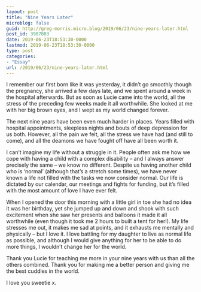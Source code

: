 ```yaml
---
layout: post
title: "Nine Years Later"
microblog: false
guid: http://greg-morris.micro.blog/2019/06/23/nine-years-later.html
post_id: 3987803
date: 2019-06-23T18:53:30-0000
lastmod: 2019-06-23T18:53:30-0000
type: post
categories:
- "Essay"
url: /2019/06/23/nine-years-later.html
---
```

<!--kg-card-begin: html--><p><!--kg-card-begin: html--></p>
<p>I remember our first born like it was yesterday, it didn’t go smoothly though the pregnancy, she arrived a few days late, and we spent around a week in the hospital afterwards. But as soon as Lucie came into the world, all the stress of the preceding few weeks made it all worthwhile. She looked at me with her big brown eyes, and I wept as my world changed forever.</p>
<p>The next nine years have been even much harder in places. Years filled with hospital appointments, sleepless nights and bouts of deep depression for us both. However, all the pain we felt, all the stress we have had (and still to come), and all the deamons we have fought off have all been worth it.</p>
<p>I can’t imagine my life without a struggle in it. People often ask me how we cope with having a child with a complex disability – and I always answer precisely the same – we know no different. Despite us having another child who is ‘normal’ (although that’s a stretch some times), we have never known a life not filled with the tasks we now consider normal. Our life is dictated by our calendar, our meetings and fights for funding, but it’s filled with the most amount of love I have ever felt.</p>
<p>When I opened the door this morning with a little girl in toe she had no idea it was her birthday, yet she jumped up and down and shook with such excitement when she saw her presents and balloons it made it all worthwhile (even though it took me 2 hours to built a tent for her!). My life stresses me out, it makes me sad at points, and it exhausts me mentally and physically – but I love it. I love battling for my daughter to live as normal life as possible, and although I would give anything for her to be able to do more things, I wouldn’t change her for the world.</p>
<p>Thank you Lucie for teaching me more in your nine years with us than all the others combined. Thank you for making me a better person and giving me the best cuddles in the world.</p>
<p>I love you sweetie x.</p>
<p><!--kg-card-end: html--></p>
<!--kg-card-end: html-->
